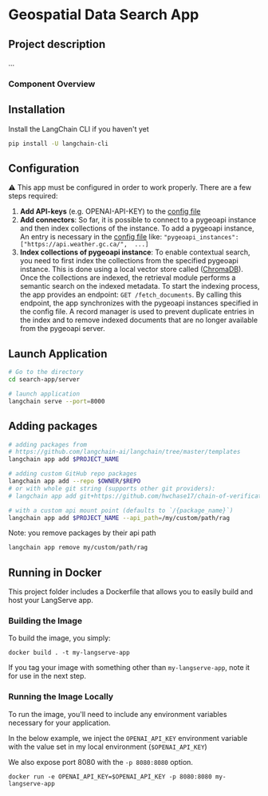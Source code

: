 # Geospatial Data Search App

## Project description
...
### Component Overview

## Installation

Install the LangChain CLI if you haven't yet

```bash
pip install -U langchain-cli
```
## Configuration
:warning: This app must be configured in order to work properly.
There are a few steps required:
1. **Add API-keys** (e.g. OPENAI-API-KEY) to the [config file](./config/config.json)
2. **Add connectors**: So far, it is possible to connect to a pygeoapi instance and then index collections of the instance. To add a pygeoapi instance, An entry is necessary in the  [config file](./config/config.json) like: ```"pygeoapi_instances": 
["https://api.weather.gc.ca/", 
...]```
4. **Index collections of pygeoapi instance**: To enable contextual search, you need to first index the collections from the specified pygeoapi instance. This is done using a local vector store called ([ChromaDB](https://docs.trychroma.com/)). Once the collections are indexed, the retrieval module performs a semantic search on the indexed metadata.
To start the indexing process, the app provides an endpoint: ```GET /fetch_documents```. By calling this endpoint, the app synchronizes with the pygeoapi instances specified in the config file. A record manager is used to prevent duplicate entries in the index and to remove indexed documents that are no longer available from the pygeoapi server. 

## Launch Application
```bash
# Go to the directory
cd search-app/server

# launch application
langchain serve --port=8000
```

## Adding packages

```bash
# adding packages from 
# https://github.com/langchain-ai/langchain/tree/master/templates
langchain app add $PROJECT_NAME

# adding custom GitHub repo packages
langchain app add --repo $OWNER/$REPO
# or with whole git string (supports other git providers):
# langchain app add git+https://github.com/hwchase17/chain-of-verification

# with a custom api mount point (defaults to `/{package_name}`)
langchain app add $PROJECT_NAME --api_path=/my/custom/path/rag
```

Note: you remove packages by their api path

```bash
langchain app remove my/custom/path/rag
```

## Running in Docker

This project folder includes a Dockerfile that allows you to easily build and host your LangServe app.

### Building the Image

To build the image, you simply:

```shell
docker build . -t my-langserve-app
```

If you tag your image with something other than `my-langserve-app`,
note it for use in the next step.

### Running the Image Locally

To run the image, you'll need to include any environment variables
necessary for your application.

In the below example, we inject the `OPENAI_API_KEY` environment
variable with the value set in my local environment
(`$OPENAI_API_KEY`)

We also expose port 8080 with the `-p 8080:8080` option.

```shell
docker run -e OPENAI_API_KEY=$OPENAI_API_KEY -p 8080:8080 my-langserve-app
```
